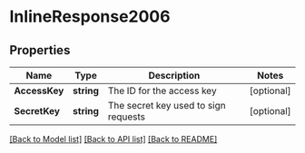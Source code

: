 # InlineResponse2006

## Properties

Name | Type | Description | Notes
------------ | ------------- | ------------- | -------------
**AccessKey** | **string** | The ID for the access key | [optional] 
**SecretKey** | **string** | The secret key used to sign requests | [optional] 

[[Back to Model list]](../README.md#documentation-for-models) [[Back to API list]](../README.md#documentation-for-api-endpoints) [[Back to README]](../README.md)


